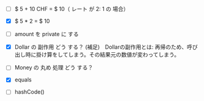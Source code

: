 - [ ] $ 5 + 10 CHF = $ 10（ レート が 2: 1 の 場合）   
- [x] $ 5 * 2 = $ 10   
- [ ] amount を private に する   
- [x] Dollar の 副作用 どう する？
    (補足)　Dollarの副作用とは: 再帰のため、呼び出し時に掛け算をしてしまう。その結果元の数値が変わってしまう。   
- [ ] Money の 丸め 処理 どう する？   
- [x] equals   
- [ ] hashCode()

